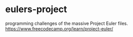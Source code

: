 # eulers-project
programming challenges of the massive Project Euler files. https://www.freecodecamp.org/learn/project-euler/
